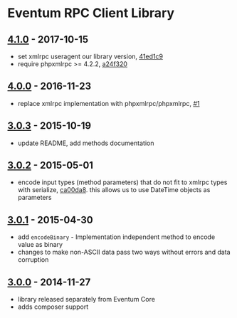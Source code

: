 # Eventum RPC Client Library

## [4.1.0] - 2017-10-15

- set xmlrpc useragent our library version, [41ed1c9]
- require phpxmlrpc >= 4.2.2, [a24f320]

[4.1.0]: https://github.com/eventum/rpc/compare/v4.0.0...v4.1.0
[41ed1c9]: https://github.com/eventum/rpc/commit/41ed1c9
[a24f320]: https://github.com/eventum/rpc/commit/a24f320

## [4.0.0] - 2016-11-23

- replace xmlrpc implementation with phpxmlrpc/phpxmlrpc, [#1]

[4.0.0]: https://github.com/eventum/rpc/compare/v3.0.3...v4.0.0
[#1]: https://github.com/eventum/rpc/pull/1

## [3.0.3] - 2015-10-19

- update README, add methods documentation

[3.0.3]: https://github.com/eventum/rpc/compare/v3.0.2...v3.0.3

## [3.0.2] - 2015-05-01

- encode input types (method parameters) that do not fit to xmlrpc types with serialize, [ca00da8].
  this allows us to use DateTime objects as parameters

[3.0.2]: https://github.com/eventum/rpc/compare/v3.0.1...v3.0.2
[ca00da8]: https://github.com/eventum/rpc/commit/ca00da8

## [3.0.1] - 2015-04-30

- add `encodeBinary` - Implementation independent method to encode value as binary
- changes to make non-ASCII data pass two ways without errors and data corruption

[3.0.1]: https://github.com/eventum/rpc/compare/v3.0.0...v3.0.1

## [3.0.0] - 2014-11-27

- library released separately from Eventum Core
- adds composer support

[3.0.0]: https://github.com/eventum/rpc/commits/v3.0.0
